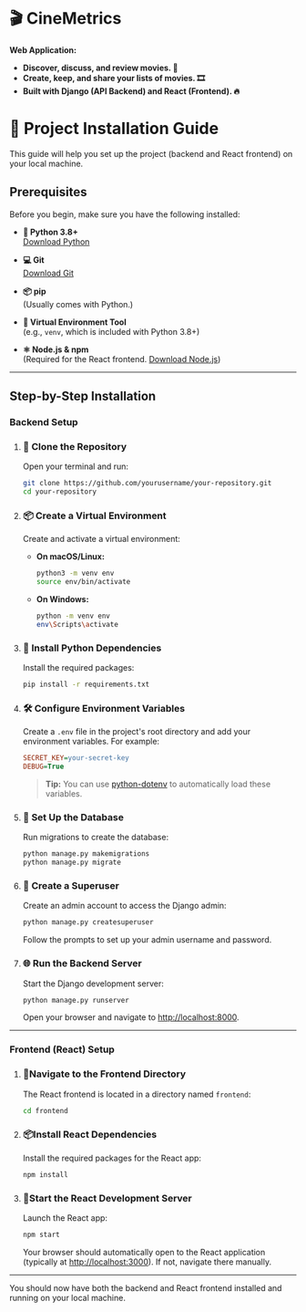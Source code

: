 # 🎬 CineMetrics

**Web Application:**

- **Discover, discuss, and review movies. 🍿**
- **Create, keep, and share your lists of movies. 🎞️**
- **Built with Django (API Backend) and React (Frontend). 🔥**


# 🚀 Project Installation Guide

This guide will help you set up the project (backend and React frontend) on your local machine.

## Prerequisites

Before you begin, make sure you have the following installed:

- **🐍 Python 3.8+**  
  [Download Python](https://www.python.org/downloads/)

- **💻 Git**  
  [Download Git](https://git-scm.com/downloads/)

- **📦 pip**  
  (Usually comes with Python.)

- **🔌 Virtual Environment Tool**  
  (e.g., `venv`, which is included with Python 3.8+)

- **⚛️ Node.js & npm**  
  (Required for the React frontend. [Download Node.js](https://nodejs.org/))

---

## Step-by-Step Installation

### Backend Setup

1. ### 💾 Clone the Repository

   Open your terminal and run:

   ```bash
   git clone https://github.com/yourusername/your-repository.git
   cd your-repository
   ```

2. ### 📦 Create a Virtual Environment

   Create and activate a virtual environment:

   - **On macOS/Linux:**

     ```bash
     python3 -m venv env
     source env/bin/activate
     ```

   - **On Windows:**

     ```bash
     python -m venv env
     env\Scripts\activate
     ```

3. ### 🔧 Install Python Dependencies

   Install the required packages:

   ```bash
   pip install -r requirements.txt
   ```

4. ### 🛠️ Configure Environment Variables

   Create a `.env` file in the project's root directory and add your environment variables. For example:

   ```ini
   SECRET_KEY=your-secret-key
   DEBUG=True
   ```

   > **Tip:** You can use [python-dotenv](https://pypi.org/project/python-dotenv/) to automatically load these variables.

5. ### 📂 Set Up the Database

   Run migrations to create the database:

   ```bash
   python manage.py makemigrations
   python manage.py migrate
   ```

6. ### 👤 Create a Superuser

   Create an admin account to access the Django admin:

   ```bash
   python manage.py createsuperuser
   ```

   Follow the prompts to set up your admin username and password.

7. ### 🌐 Run the Backend Server

   Start the Django development server:

   ```bash
   python manage.py runserver
   ```

   Open your browser and navigate to [http://localhost:8000](http://localhost:8000).

---

### Frontend (React) Setup

1. ### 📂Navigate to the Frontend Directory

   The React frontend is located in a directory named `frontend`:

   ```bash
   cd frontend
   ```

2. ### 📦Install React Dependencies

   Install the required packages for the React app:

   ```bash
   npm install
   ```

3. ### 🚀Start the React Development Server

   Launch the React app:

   ```bash
   npm start
   ```

   Your browser should automatically open to the React application (typically at [http://localhost:3000](http://localhost:3000)). If not, navigate there manually.

---

You should now have both the backend and React frontend installed and running on your local machine.
